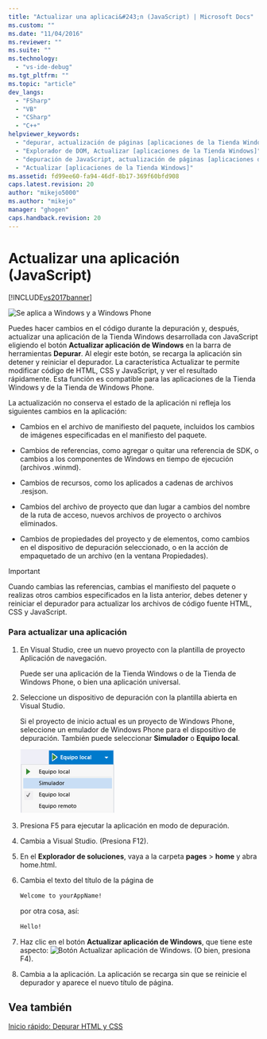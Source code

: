 ```yaml
---
title: "Actualizar una aplicaci&#243;n (JavaScript) | Microsoft Docs"
ms.custom: ""
ms.date: "11/04/2016"
ms.reviewer: ""
ms.suite: ""
ms.technology: 
  - "vs-ide-debug"
ms.tgt_pltfrm: ""
ms.topic: "article"
dev_langs: 
  - "FSharp"
  - "VB"
  - "CSharp"
  - "C++"
helpviewer_keywords: 
  - "depurar, actualización de páginas [aplicaciones de la Tienda Windows]"
  - "Explorador de DOM, Actualizar [aplicaciones de la Tienda Windows]"
  - "depuración de JavaScript, actualización de páginas [aplicaciones de la Tienda Windows]"
  - "Actualizar [aplicaciones de la Tienda Windows]"
ms.assetid: fd99ee60-fa94-46df-8b17-369f60bfd908
caps.latest.revision: 20
author: "mikejo5000"
ms.author: "mikejo"
manager: "ghogen"
caps.handback.revision: 20
---
```

# Actualizar una aplicaci&#243;n (JavaScript)
[!INCLUDE[vs2017banner](../code-quality/includes/vs2017banner.md)]

![Se aplica a Windows y a Windows Phone](~/debugger/media/windows_and_phone_content.png "windows\_and\_phone\_content")  
  
 Puedes hacer cambios en el código durante la depuración y, después, actualizar una aplicación de la Tienda Windows desarrollada con JavaScript eligiendo el botón **Actualizar aplicación de Windows** en la barra de herramientas **Depurar**.  Al elegir este botón, se recarga la aplicación sin detener y reiniciar el depurador.  La característica Actualizar te permite modificar código de HTML, CSS y JavaScript, y ver el resultado rápidamente.  Esta función es compatible para las aplicaciones de la Tienda Windows y de la Tienda de Windows Phone.  
  
 La actualización no conserva el estado de la aplicación ni refleja los siguientes cambios en la aplicación:  
  
-   Cambios en el archivo de manifiesto del paquete, incluidos los cambios de imágenes especificadas en el manifiesto del paquete.  
  
-   Cambios de referencias, como agregar o quitar una referencia de SDK, o cambios a los componentes de Windows en tiempo de ejecución \(archivos .winmd\).  
  
-   Cambios de recursos, como los aplicados a cadenas de archivos .resjson.  
  
-   Cambios del archivo de proyecto que dan lugar a cambios del nombre de la ruta de acceso, nuevos archivos de proyecto o archivos eliminados.  
  
-   Cambios de propiedades del proyecto y de elementos, como cambios en el dispositivo de depuración seleccionado, o en la acción de empaquetado de un archivo \(en la ventana Propiedades\).  
  
> [!IMPORTANT]
>  Cuando cambias las referencias, cambias el manifiesto del paquete o realizas otros cambios especificados en la lista anterior, debes detener y reiniciar el depurador para actualizar los archivos de código fuente HTML, CSS y JavaScript.  
  
### Para actualizar una aplicación  
  
1.  En Visual Studio, cree un nuevo proyecto con la plantilla de proyecto Aplicación de navegación.  
  
     Puede ser una aplicación de la Tienda Windows o de la Tienda de Windows Phone, o bien una aplicación universal.  
  
2.  Seleccione un dispositivo de depuración con la plantilla abierta en Visual Studio.  
  
     Si el proyecto de inicio actual es un proyecto de Windows Phone, seleccione un emulador de Windows Phone para el dispositivo de depuración.  También puede seleccionar **Simulador** o **Equipo local**.  
  
     ![Seleccionar lista de destino de depuración](../debugger/media/js_select_target.png "JS\_Select\_Target")  
  
3.  Presiona F5 para ejecutar la aplicación en modo de depuración.  
  
4.  Cambia a Visual Studio.  \(Presiona F12\).  
  
5.  En el **Explorador de soluciones**, vaya a la carpeta **pages** \> **home** y abra home.html.  
  
6.  Cambia el texto del título de la página de  
  
    ```html  
    Welcome to yourAppName!  
    ```  
  
     por otra cosa, así:  
  
    ```html  
    Hello!  
    ```  
  
7.  Haz clic en el botón **Actualizar aplicación de Windows**, que tiene este aspecto: ![Botón Actualizar aplicación de Windows](~/debugger/media/js_refresh.png "JS\_Refresh").  \(O bien, presiona F4\).  
  
8.  Cambia a la aplicación.  La aplicación se recarga sin que se reinicie el depurador y aparece el nuevo título de página.  
  
## Vea también  
 [Inicio rápido: Depurar HTML y CSS](../debugger/quickstart-debug-html-and-css.md)